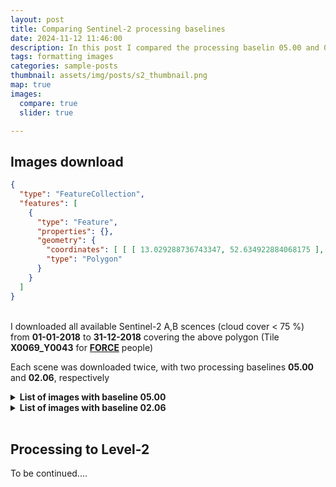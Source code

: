 ```yaml
---
layout: post
title: Comparing Sentinel-2 processing baselines
date: 2024-11-12 11:46:00
description: In this post I compared the processing baselin 05.00 and 02.06
tags: formatting images
categories: sample-posts
thumbnail: assets/img/posts/s2_thumbnail.png
map: true
images:
  compare: true
  slider: true

---
```

## Images download

```geojson
{
  "type": "FeatureCollection",
  "features": [
    {
      "type": "Feature",
      "properties": {},
      "geometry": {
        "coordinates": [ [ [ 13.029288736743347, 52.634922884068175 ], [ 13.471956009371272, 52.622877464731189 ], [ 13.450849545301718, 52.353626900881842 ], [ 13.010864900757346, 52.365588468359363 ], [ 13.029288736743347, 52.634922884068175 ] ] ],
        "type": "Polygon"
      }
    }
  ]
}
```
<br>
I downloaded all available Sentinel-2 A,B scences (cloud cover < 75 %) from <b>01-01-2018</b> to <b>31-12-2018</b> covering the above polygon (Tile <b>X0069_Y0043</b> for <b><a href='https://github.com/davidfrantz/force'> FORCE</a></b> people)

Each scene was downloaded twice, with two processing baselines <b>05.00</b> and <b>02.06</b>, respectively 
<details>
<summary><b>List of images with baseline 05.00</b></summary>
<div style="max-height: 200px; overflow-y: scroll; padding-right: 10px;  background-color: rgb(220, 220, 220);">
S2B_MSIL1C_20180223T101019_N0500_R022_T33UUU_20231014T014713
S2B_MSIL1C_20180223T101019_N0500_R022_T32UQD_20231014T014713
S2B_MSIL1C_20180213T101119_N0500_R022_T33UUU_20230805T112149
S2B_MSIL1C_20180206T102209_N0500_R065_T32UQD_20230823T090151
S2B_MSIL1C_20180216T102059_N0500_R065_T33UUU_20230914T160248
S2B_MSIL1C_20180213T101119_N0500_R022_T32UQD_20230805T112149
S2A_MSIL1C_20180228T101021_N0500_R022_T33UUU_20230919T074536
S2A_MSIL1C_20180303T102021_N0500_R065_T33UUU_20230731T050349
S2A_MSIL1C_20180303T102021_N0500_R065_T32UQD_20230731T050349
S2A_MSIL1C_20180228T101021_N0500_R022_T32UQD_20230919T074536
S2B_MSIL1C_20180213T101119_N0500_R022_T32UQD_20230913T093807
S2B_MSIL1C_20180206T102209_N0500_R065_T33UUU_20230823T090151
S2B_MSIL1C_20180226T102019_N0500_R065_T32UQD_20230912T031158
S2B_MSIL1C_20180114T101349_N0500_R022_T32UQD_20230802T002421
S2B_MSIL1C_20180114T101349_N0500_R022_T33UUU_20230802T002421
S2A_MSIL1C_20180208T101151_N0500_R022_T32UQD_20230912T100549
S2A_MSIL1C_20180208T101151_N0500_R022_T33UUU_20230912T100549
S2B_MSIL1C_20180216T102059_N0500_R065_T32UQD_20230731T201359
S2B_MSIL1C_20180216T102059_N0500_R065_T33UUU_20230731T201359
S2B_MSIL1C_20180213T101119_N0500_R022_T33UUU_20230913T093807
S2B_MSIL1C_20180104T101409_N0500_R022_T33UUU_20230903T075103
S2B_MSIL1C_20180104T101409_N0500_R022_T32UQD_20230903T075103
S2A_MSIL1C_20180201T102241_N0500_R065_T32UQD_20230903T171240
S2A_MSIL1C_20180201T102241_N0500_R065_T33UUU_20230903T171240
S2B_MSIL1C_20180216T102059_N0500_R065_T32UQD_20230914T160248
S2A_MSIL1C_20180608T101021_N0500_R022_T33UUU_20230715T050425
S2B_MSIL1C_20181103T102159_N0500_R065_T33UUU_20230727T072904
S2B_MSIL1C_20181103T102159_N0500_R065_T32UQD_20230727T072904
S2A_MSIL1C_20181006T101021_N0500_R022_T32UQD_20230620T072056
S2A_MSIL1C_20181006T101021_N0500_R022_T33UUU_20230620T072056
S2B_MSIL1C_20180507T102019_N0500_R065_T33UUU_20230816T094050
S2A_MSIL1C_20181019T102031_N0500_R065_T32UQD_20230812T151234
S2A_MSIL1C_20180618T101021_N0500_R022_T33UUU_20230715T054448
S2B_MSIL1C_20180623T101029_N0500_R022_T33UUU_20230723T103447
S2B_MSIL1C_20180623T101029_N0500_R022_T32UQD_20230723T103447
S2A_MSIL1C_20180529T101031_N0500_R022_T33UUU_20230822T213244
S2B_MSIL1C_20180514T101029_N0500_R022_T33UUU_20230905T185103
S2A_MSIL1C_20180522T102031_N0500_R065_T33UUU_20230717T204923
S2B_MSIL1C_20180524T101019_N0500_R022_T32UQD_20230828T190722
S2A_MSIL1C_20180402T102021_N0500_R065_T32UQD_20230907T223909
S2B_MSIL1C_20181011T101019_N0500_R022_T32UQD_20230715T190114
S2B_MSIL1C_20181021T101039_N0500_R022_T33UUU_20230731T173332
S2B_MSIL1C_20181031T101139_N0500_R022_T33UUU_20230706T042803
S2A_MSIL1C_20180509T101031_N0500_R022_T32UQD_20230824T225745
S2A_MSIL1C_20180509T101031_N0500_R022_T33UUU_20230824T225745
S2A_MSIL1C_20181019T102031_N0500_R065_T33UUU_20230812T151234
S2B_MSIL1C_20181011T101019_N0500_R022_T33UUU_20230715T190114
S2A_MSIL1C_20181016T101021_N0500_R022_T33UUU_20230709T145634
S2A_MSIL1C_20181016T101021_N0500_R022_T32UQD_20230709T145634
S2B_MSIL1C_20181021T101039_N0500_R022_T32UQD_20230731T173332
S2B_MSIL1C_20181031T101139_N0500_R022_T32UQD_20230706T042803
S2B_MSIL1C_20181014T102019_N0500_R065_T33UUU_20230709T010318
S2A_MSIL1C_20180402T102021_N0500_R065_T33UUU_20230907T223909
S2A_MSIL1C_20180611T102021_N0500_R065_T32UQD_20230714T042915
S2B_MSIL1C_20180524T101019_N0500_R022_T33UUU_20230828T190722
S2A_MSIL1C_20180522T102031_N0500_R065_T32UQD_20230717T204923
S2A_MSIL1C_20180422T102031_N0500_R065_T33UUU_20230915T072546
S2B_MSIL1C_20180626T102019_N0500_R065_T32UQD_20230729T104903
S2A_MSIL1C_20180611T102021_N0500_R065_T33UUU_20230714T042915
S2A_MSIL1C_20180608T101021_N0500_R022_T32UQD_20230715T050425
S2A_MSIL1C_20180618T101021_N0500_R022_T32UQD_20230715T054448
S2A_MSIL1C_20180529T101031_N0500_R022_T32UQD_20230822T213244
S2A_MSIL1C_20180601T102021_N0500_R065_T33UUU_20230901T204937
S2B_MSIL1C_20180606T102019_N0500_R065_T32UQD_20230823T212831
S2B_MSIL1C_20180606T102019_N0500_R065_T33UUU_20230823T212831
S2A_MSIL1C_20180906T101021_N0500_R022_T33UUU_20230712T073442
S2B_MSIL1C_20180417T102019_N0500_R065_T32UQD_20230910T012850
S2A_MSIL1C_20180419T101031_N0500_R022_T32UQD_20230724T113059
S2B_MSIL1C_20181024T102059_N0500_R065_T32UQD_20230816T014419
S2B_MSIL1C_20181024T102059_N0500_R065_T33UUU_20230816T014419
S2A_MSIL1C_20181105T101211_N0500_R022_T33UUU_20230726T080614
S2A_MSIL1C_20180429T101031_N0500_R022_T33UUU_20230815T234731
S2A_MSIL1C_20180429T101031_N0500_R022_T32UQD_20230815T234731
S2B_MSIL1C_20180504T101029_N0500_R022_T32UQD_20230830T030539
S2B_MSIL1C_20180417T102019_N0500_R065_T33UUU_20230910T012850
S2B_MSIL1C_20180507T102019_N0500_R065_T32UQD_20230816T094050
S2B_MSIL1C_20180514T101029_N0500_R022_T32UQD_20230905T185103
S2B_MSIL1C_20180427T102019_N0500_R065_T32UQD_20230913T145646
S2B_MSIL1C_20180427T102019_N0500_R065_T33UUU_20230913T145646
S2A_MSIL1C_20180409T101031_N0500_R022_T32UQD_20230908T033301
S2B_MSIL1C_20180822T101019_N0500_R022_T32UQD_20230730T193531
S2B_MSIL1C_20181014T102019_N0500_R065_T32UQD_20230709T010318
S2A_MSIL1C_20181105T101211_N0500_R022_T32UQD_20230726T080614
S2B_MSIL1C_20180914T102019_N0500_R065_T33UUU_20230730T123627
S2B_MSIL1C_20180914T102019_N0500_R065_T32UQD_20230730T123627
S2A_MSIL1C_20180731T102021_N0500_R065_T33UUU_20230722T174539
S2A_MSIL1C_20180701T102021_N0500_R065_T33UUU_20230810T185705
S2A_MSIL1C_20180919T102021_N0500_R065_T33UUU_20230707T161354
S2B_MSIL1C_20180805T102019_N0500_R065_T33UUU_20230731T061306
S2A_MSIL1C_20180909T102021_N0500_R065_T32UQD_20230819T222431
S2A_MSIL1C_20180906T101021_N0500_R022_T32UQD_20230712T073442
S2B_MSIL1C_20180716T102019_N0500_R065_T33UUU_20230819T232616
S2A_MSIL1C_20180807T101021_N0500_R022_T33UUU_20230802T172509
S2A_MSIL1C_20180731T102021_N0500_R065_T32UQD_20230722T174539
S2B_MSIL1C_20180713T101029_N0500_R022_T33UUU_20230819T021044
S2B_MSIL1C_20180713T101029_N0500_R022_T32UQD_20230819T021044
S2A_MSIL1C_20180708T101031_N0500_R022_T32UQD_20230713T014306
S2B_MSIL1C_20180924T102019_N0500_R065_T33UUU_20230708T124318
S2A_MSIL1C_20180807T101021_N0500_R022_T32UQD_20230802T172509
S2B_MSIL1C_20180723T101019_N0500_R022_T32UQD_20230814T073403
S2B_MSIL1C_20180924T102019_N0500_R065_T33UUU_20230823T162156
S2B_MSIL1C_20180703T101029_N0500_R022_T33UUU_20230813T024233
S2B_MSIL1C_20180901T101019_N0500_R022_T32UQD_20230805T085247
S2A_MSIL1C_20180419T101031_N0500_R022_T33UUU_20230724T113059
S2B_MSIL1C_20180504T101029_N0500_R022_T33UUU_20230830T030539
S2A_MSIL1C_20180422T102031_N0500_R065_T32UQD_20230915T072546
S2A_MSIL1C_20180409T101031_N0500_R022_T33UUU_20230908T033301
S2B_MSIL1C_20180726T102019_N0500_R065_T33UUU_20230811T100329
S2B_MSIL1C_20180726T102019_N0500_R065_T32UQD_20230811T100329
S2A_MSIL1C_20180929T102021_N0500_R065_T33UUU_20230805T085214
S2A_MSIL1C_20180909T102021_N0500_R065_T33UUU_20230819T222431
S2A_MSIL1C_20180919T102021_N0500_R065_T32UQD_20230707T161354
S2A_MSIL1C_20180721T102021_N0500_R065_T33UUU_20230713T210502
S2A_MSIL1C_20180512T102031_N0500_R065_T33UUU_20230904T090328
S2A_MSIL1C_20180512T102031_N0500_R065_T32UQD_20230904T090328
S2A_MSIL1C_20180728T101031_N0500_R022_T33UUU_20230806T195605
S2B_MSIL1C_20180822T101019_N0500_R022_T33UUU_20230730T193531
S2B_MSIL1C_20180911T101019_N0500_R022_T33UUU_20230825T214757
S2B_MSIL1C_20180904T102019_N0500_R065_T32UQD_20230824T081418
S2B_MSIL1C_20180716T102019_N0500_R065_T32UQD_20230819T232616
S2B_MSIL1C_20180723T101019_N0500_R022_T33UUU_20230814T073403
S2B_MSIL1C_20180703T101029_N0500_R022_T32UQD_20230813T024233
S2B_MSIL1C_20180924T102019_N0500_R065_T32UQD_20230823T162156
S2A_MSIL1C_20180728T101031_N0500_R022_T32UQD_20230806T195605
S2B_MSIL1C_20180815T102019_N0500_R065_T32UQD_20230809T214015
S2B_MSIL1C_20180805T102019_N0500_R065_T32UQD_20230731T061306
S2A_MSIL1C_20180929T102021_N0500_R065_T32UQD_20230805T085214
S2B_MSIL1C_20180924T102019_N0500_R065_T32UQD_20230708T124318
S2B_MSIL1C_20180911T101019_N0500_R022_T32UQD_20230825T214757
S2B_MSIL1C_20180815T102019_N0500_R065_T33UUU_20230809T214015
S2B_MSIL1C_20180904T102019_N0500_R065_T33UUU_20230824T081418
S2A_MSIL1C_20180708T101031_N0500_R022_T33UUU_20230713T014306
S2A_MSIL1C_20180701T102021_N0500_R065_T32UQD_20230810T185705
S2B_MSIL1C_20180901T101019_N0500_R022_T33UUU_20230805T085247
</div>
</details>


<details>
<summary><b>List of images with baseline 02.06</b></summary>
<div style="max-height: 200px; overflow-y: scroll; padding-right: 10px; background-color: rgb(220, 220, 220);">
S2B_MSIL1C_20180104T101409_N0206_R022_T32UQD_20180104T121410
S2B_MSIL1C_20180104T101409_N0206_R022_T33UUU_20180104T121410
S2B_MSIL1C_20180114T101349_N0206_R022_T32UQD_20180114T121005
S2B_MSIL1C_20180114T101349_N0206_R022_T33UUU_20180114T121005
S2B_MSIL1C_20180216T102059_N0206_R065_T32UQD_20180216T140508
S2A_MSIL1C_20180201T102241_N0206_R065_T33UUU_20180201T140542
S2A_MSIL1C_20180201T102241_N0206_R065_T32UQD_20180201T140542
S2A_MSIL1C_20180228T101021_N0206_R022_T32UQD_20180228T154713
S2A_MSIL1C_20180228T101021_N0206_R022_T33UUU_20180228T154713
S2B_MSIL1C_20180223T101019_N0206_R022_T32UQD_20180223T153849
S2B_MSIL1C_20180206T102209_N0206_R065_T32UQD_20180206T140356
S2B_MSIL1C_20180206T102209_N0206_R065_T33UUU_20180206T140356
S2A_MSIL1C_20180208T101151_N0206_R022_T32UQD_20180208T135551
S2A_MSIL1C_20180208T101151_N0206_R022_T33UUU_20180208T135551
S2B_MSIL1C_20180213T101119_N0206_R022_T33UUU_20180213T135340
S2B_MSIL1C_20180216T102059_N0206_R065_T33UUU_20180216T122659
S2B_MSIL1C_20180216T102059_N0206_R065_T33UUU_20180216T140508
S2B_MSIL1C_20180226T102019_N0206_R065_T32UQD_20180226T154425
S2A_MSIL1C_20180303T102021_N0206_R065_T32UQD_20180303T135828
S2A_MSIL1C_20180402T102021_N0206_R065_T32UQD_20180402T155007
S2A_MSIL1C_20180402T102021_N0206_R065_T33UUU_20180402T155007
S2A_MSIL1C_20180419T101031_N0206_R022_T32UQD_20180419T111252
S2A_MSIL1C_20180419T101031_N0206_R022_T33UUU_20180419T111252
S2A_MSIL1C_20180429T101031_N0206_R022_T32UQD_20180429T110941
S2A_MSIL1C_20180422T102031_N0206_R065_T32UQD_20180422T141352
S2A_MSIL1C_20180409T101031_N0206_R022_T32UQD_20180409T154909
S2A_MSIL1C_20180409T101031_N0206_R022_T33UUU_20180409T154909
S2B_MSIL1C_20180417T102019_N0206_R065_T32UQD_20180417T140522
S2A_MSIL1C_20180701T102021_N0206_R065_T32UQD_20180701T123211
S2A_MSIL1C_20180701T102021_N0206_R065_T33UUU_20180701T123211
S2B_MSIL1C_20180703T101029_N0206_R022_T32UQD_20180703T135836
S2B_MSIL1C_20180716T102019_N0206_R065_T33UUU_20180716T154656
S2B_MSIL1C_20180716T102019_N0206_R065_T32UQD_20180716T154656
S2A_MSIL1C_20180708T101031_N0206_R022_T32UQD_20180708T121640
S2A_MSIL1C_20180708T101031_N0206_R022_T33UUU_20180708T121640
S2B_MSIL1C_20180703T101029_N0206_R022_T33UUU_20180703T135836
S2B_MSIL1C_20180713T101029_N0206_R022_T33UUU_20180713T135922
S2B_MSIL1C_20180713T101029_N0206_R022_T32UQD_20180713T135922
S2B_MSIL1C_20180213T101119_N0206_R022_T32UQD_20180213T135340
S2B_MSIL1C_20180216T102059_N0206_R065_T32UQD_20180216T122659
S2B_MSIL1C_20180223T101019_N0206_R022_T33UUU_20180223T153849
S2B_MSIL1C_20180226T102019_N0206_R065_T33UUU_20180226T154425
S2A_MSIL1C_20180303T102021_N0206_R065_T33UUU_20180303T135828
S2B_MSIL1C_20181014T102019_N0206_R065_T32UQD_20181014T140123
S2B_MSIL1C_20181014T102019_N0206_R065_T33UUU_20181014T140123
S2B_MSIL1C_20181021T101039_N0206_R022_T33UUU_20181021T141054
S2A_MSIL1C_20181006T101021_N0206_R022_T33UUU_20181006T103236
S2A_MSIL1C_20181016T101021_N0206_R022_T33UUU_20181016T121930
S2A_MSIL1C_20181016T101021_N0206_R022_T32UQD_20181016T121930
S2A_MSIL1C_20181006T101021_N0206_R022_T32UQD_20181006T103236
S2B_MSIL1C_20181011T101019_N0206_R022_T32UQD_20181011T122059
S2B_MSIL1C_20181011T101019_N0206_R022_T33UUU_20181011T122059
S2A_MSIL1C_20181019T102031_N0206_R065_T32UQD_20181019T123546
S2A_MSIL1C_20181019T102031_N0206_R065_T33UUU_20181019T123546
S2B_MSIL1C_20181021T101039_N0206_R022_T32UQD_20181021T141054
S2B_MSIL1C_20181024T102059_N0206_R065_T32UQD_20181024T160131
S2B_MSIL1C_20181024T102059_N0206_R065_T33UUU_20181024T160131
S2B_MSIL1C_20181031T101139_N0206_R022_T32UQD_20181031T122100
S2B_MSIL1C_20181031T101139_N0206_R022_T33UUU_20181031T122100
S2A_MSIL1C_20181105T101211_N0206_R022_T33UUU_20181105T104758
S2A_MSIL1C_20181105T101211_N0206_R022_T32UQD_20181105T104758
S2B_MSIL1C_20180417T102019_N0206_R065_T33UUU_20180417T140522
S2A_MSIL1C_20180422T102031_N0206_R065_T33UUU_20180422T141352
S2B_MSIL1C_20180427T102019_N0206_R065_T32UQD_20180427T123359
S2B_MSIL1C_20180427T102019_N0206_R065_T33UUU_20180427T123359
S2A_MSIL1C_20180429T101031_N0206_R022_T33UUU_20180429T110941
S2A_MSIL1C_20180529T101031_N0206_R022_T33UUU_20180529T110633
S2B_MSIL1C_20180504T101029_N0206_R022_T32UQD_20180504T122043
S2A_MSIL1C_20180509T101031_N0206_R022_T33UUU_20180509T135043
S2B_MSIL1C_20180507T102019_N0206_R065_T32UQD_20180507T123037
S2B_MSIL1C_20180507T102019_N0206_R065_T33UUU_20180507T123037
S2A_MSIL1C_20180721T102021_N0206_R065_T32UQD_20180721T123132
S2A_MSIL1C_20180721T102021_N0206_R065_T33UUU_20180721T123132
S2B_MSIL1C_20180723T101019_N0206_R022_T32UQD_20180723T153601
S2B_MSIL1C_20180723T101019_N0206_R022_T33UUU_20180723T153601
S2B_MSIL1C_20180726T102019_N0206_R065_T32UQD_20180726T142914
S2B_MSIL1C_20180726T102019_N0206_R065_T33UUU_20180726T142914
S2A_MSIL1C_20180728T101031_N0206_R022_T33UUU_20180728T122204
S2A_MSIL1C_20180728T101031_N0206_R022_T32UQD_20180728T122204
S2A_MSIL1C_20180731T102021_N0206_R065_T33UUU_20180731T123616
S2A_MSIL1C_20180731T102021_N0206_R065_T32UQD_20180731T123616
S2B_MSIL1C_20180815T102019_N0206_R065_T32UQD_20180815T161223
S2B_MSIL1C_20180524T101019_N0206_R022_T32UQD_20180524T135449
S2A_MSIL1C_20180509T101031_N0206_R022_T32UQD_20180509T135043
S2B_MSIL1C_20180504T101029_N0206_R022_T33UUU_20180504T122043
S2A_MSIL1C_20180512T102031_N0206_R065_T32UQD_20180512T140712
S2A_MSIL1C_20180512T102031_N0206_R065_T33UUU_20180512T140712
S2B_MSIL1C_20180514T101029_N0206_R022_T33UUU_20180514T122533
S2B_MSIL1C_20180514T101029_N0206_R022_T32UQD_20180514T122533
S2A_MSIL1C_20180522T102031_N0206_R065_T32UQD_20180522T123546
S2A_MSIL1C_20180522T102031_N0206_R065_T33UUU_20180522T123546
S2A_MSIL1C_20180601T102021_N0206_R065_T33UUU_20180601T123308
S2B_MSIL1C_20180606T102019_N0206_R065_T32UQD_20180606T172808
S2B_MSIL1C_20180606T102019_N0206_R065_T33UUU_20180606T172808
S2A_MSIL1C_20180608T101021_N0206_R022_T33UUU_20180608T122149
S2A_MSIL1C_20180618T101021_N0206_R022_T33UUU_20180618T122134
S2B_MSIL1C_20180815T102019_N0206_R065_T33UUU_20180815T161223
S2B_MSIL1C_20180805T102019_N0206_R065_T33UUU_20180805T142133
S2B_MSIL1C_20180805T102019_N0206_R065_T32UQD_20180805T142133
S2A_MSIL1C_20180807T101021_N0206_R022_T33UUU_20180809T104755
S2A_MSIL1C_20180807T101021_N0206_R022_T32UQD_20180809T104755
S2B_MSIL1C_20180822T101019_N0206_R022_T33UUU_20180822T142412
S2B_MSIL1C_20180623T101029_N0206_R022_T33UUU_20180623T125002
S2B_MSIL1C_20180623T101029_N0206_R022_T32UQD_20180623T125002
S2B_MSIL1C_20180626T102019_N0206_R065_T32UQD_20180626T122000
S2B_MSIL1C_20181103T102159_N0206_R065_T32UQD_20181103T123639
S2B_MSIL1C_20181103T102159_N0206_R065_T33UUU_20181103T123639
S2B_MSIL1C_20180524T101019_N0206_R022_T33UUU_20180524T135449
S2A_MSIL1C_20180529T101031_N0206_R022_T32UQD_20180529T110633
S2A_MSIL1C_20180601T102021_N0206_R065_T32UQD_20180601T123308
S2A_MSIL1C_20180608T101021_N0206_R022_T32UQD_20180608T122149
S2A_MSIL1C_20180611T102021_N0206_R065_T32UQD_20180611T122250
S2A_MSIL1C_20180611T102021_N0206_R065_T33UUU_20180611T122250
S2A_MSIL1C_20180618T101021_N0206_R022_T32UQD_20180618T122134
S2B_MSIL1C_20180822T101019_N0206_R022_T32UQD_20180822T142412
S2B_MSIL1C_20180901T101019_N0206_R022_T33UUU_20180901T161702
S2B_MSIL1C_20180901T101019_N0206_R022_T32UQD_20180901T161702
S2B_MSIL1C_20180904T102019_N0206_R065_T32UQD_20180904T141830
S2B_MSIL1C_20180904T102019_N0206_R065_T33UUU_20180904T141830
S2A_MSIL1C_20180906T101021_N0206_R022_T33UUU_20180906T123122
S2A_MSIL1C_20180909T102021_N0206_R065_T32UQD_20180909T155923
S2A_MSIL1C_20180909T102021_N0206_R065_T33UUU_20180909T155923
S2A_MSIL1C_20180906T101021_N0206_R022_T32UQD_20180906T123122
S2B_MSIL1C_20180911T101019_N0206_R022_T32UQD_20180911T154541
S2B_MSIL1C_20180911T101019_N0206_R022_T33UUU_20180911T154541
S2B_MSIL1C_20180914T102019_N0206_R065_T32UQD_20180914T160343
S2B_MSIL1C_20180914T102019_N0206_R065_T33UUU_20180914T160343
S2A_MSIL1C_20180919T102021_N0206_R065_T33UUU_20180919T123234
S2A_MSIL1C_20180919T102021_N0206_R065_T32UQD_20180919T123234
S2B_MSIL1C_20180924T102019_N0206_R065_T32UQD_20180924T175930
S2B_MSIL1C_20180924T102019_N0206_R065_T33UUU_20180924T175930
S2B_MSIL1C_20180924T102019_N0206_R065_T33UUU_20180924T160501
S2B_MSIL1C_20180924T102019_N0206_R065_T32UQD_20180924T160501
S2A_MSIL1C_20180929T102021_N0206_R065_T32UQD_20180929T122813
S2A_MSIL1C_20180929T102021_N0206_R065_T33UUU_20180929T122813
</div>
</details>
<br>

## Processing to Level-2

To be continued....